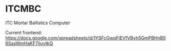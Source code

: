 # ITCMBC
ITC Mortar Ballistics Computer

Current frontend: https://docs.google.com/spreadsheets/d/1YSFcGwpFlEVfVByh5GmPBHnB56SasWmHaKF7IiuytkQ
